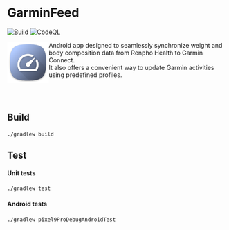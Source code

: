 # GarminFeed

[![Build](https://github.com/paufregi/GarminFeed/actions/workflows/build.yaml/badge.svg?branch=main)](https://github.com/paufregi/GarminFeed/actions/workflows/build.yaml)
[![CodeQL](https://github.com/paufregi/GarminFeed/actions/workflows/codeql.yaml/badge.svg?branch=main)](https://github.com/paufregi/GarminFeed/actions/workflows/codeql.yaml)

<img align="left" src="app/src/main/res/mipmap-xhdpi/ic_launcher.png" />
  Android app designed to seamlessly synchronize weight and body composition data from Renpho Health to Garmin Connect.<br>
  It also offers a convenient way to update Garmin activities using predefined profiles.

<br><br>

## Build
```
./gradlew build
```

## Test

#### Unit tests
```
./gradlew test
```

#### Android tests
```
./gradlew pixel9ProDebugAndroidTest
```
